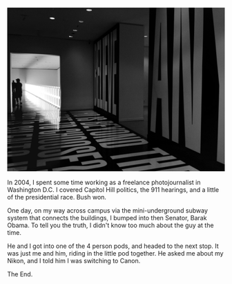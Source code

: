 ![](images/IMG_2291.jpg)

In 2004, I spent some time working as a freelance photojournalist in Washington D.C. I covered Capitol Hill politics, the 911 hearings, and a little of the presidential race. Bush won.

One day, on my way across campus via the mini-underground subway system that connects the buildings, I bumped into then Senator, Barak Obama. To tell you the truth, I didn't know too much about the guy at the time. 

He and I got into one of the 4 person pods, and headed to the next stop. It was just me and him, riding in the little pod together. He asked me about my Nikon, and I told him I was switching to Canon. 

The End.